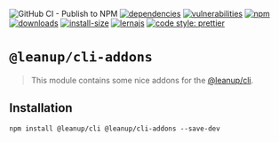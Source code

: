 ![GitHub CI - Publish to NPM](https://github.com/leanupjs/leanup/workflows/GitHub%20CI%20-%20Publish%20to%20NPM/badge.svg)
[![dependencies][dependencies]][dependencies-url]
[![vulnerabilities][vulnerabilities]][vulnerabilities-url]
[![npm][npm]][npm-url]
[![downloads][downloads]][downloads-url]
[![install-size][install-size]][install-size-url]
[![lernajs][lernajs]][lernajs-url]
[![code style: prettier](https://img.shields.io/badge/code_style-prettier-ff69b4.svg)](https://github.com/prettier/prettier)

[npm]: https://img.shields.io/npm/v/@leanup/cli-addons
[npm-url]: https://www.npmjs.com/package/@leanup/cli-addons
[dependencies]: https://david-dm.org/leanupjs/leanup/release%2Fwebpack-v5/status.svg?path=packages/cli/plugins/addons
[dependencies-url]: https://david-dm.org/leanupjs/leanup/release%2Fwebpack-v5?path=packages/cli/plugins/addons
[vulnerabilities]: https://snyk.io/test/npm/@leanup/cli-addons/badge.svg
[vulnerabilities-url]: https://snyk.io/test/npm/@leanup/cli-addons
[downloads]: https://img.shields.io/npm/dm/@leanup/cli-addons
[downloads-url]: https://npmcharts.com/compare/@leanup/cli-addons?minimal=true
[install-size]: https://packagephobia.now.sh/badge?p=@leanup/cli-addons
[install-size-url]: https://packagephobia.now.sh/result?p=@leanup/cli-addons
[lernajs]: https://img.shields.io/badge/managed%20with-lerna-blueviolet
[lernajs-url]: https://lerna.js.org

# `@leanup/cli-addons`

> This module contains some nice addons for the [@leanup/cli](https://www.npmjs.com/package/@leanup/cli).

## Installation

`npm install @leanup/cli @leanup/cli-addons --save-dev`
